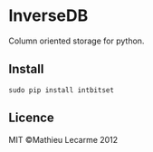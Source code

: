 InverseDB
=========

Column oriented storage for python.

Install
-------

    sudo pip install intbitset

Licence
-------

MIT ©Mathieu Lecarme 2012
